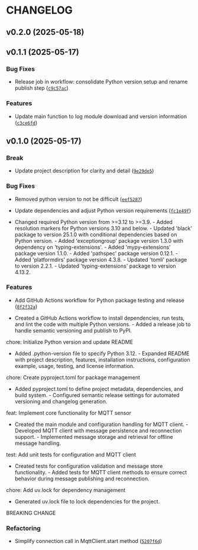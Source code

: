 # CHANGELOG


## v0.2.0 (2025-05-18)


## v0.1.1 (2025-05-17)

### Bug Fixes

- Release job in workflow: consolidate Python version setup and rename publish step
  ([`c9c57ac`](https://github.com/yfredrix/mqttsensor/commit/c9c57acbb8cc01c5891d9cfc4576dce7633edda2))

### Features

- Update main function to log module download and version information
  ([`c3ce6fd`](https://github.com/yfredrix/mqttsensor/commit/c3ce6fd89cb9f276e182f20a67e6bfba24271213))


## v0.1.0 (2025-05-17)

### Break

- Update project description for clarity and detail
  ([`9e29de5`](https://github.com/yfredrix/mqttsensor/commit/9e29de5288d6d85c84389b392b1b05e3340f33ee))

### Bug Fixes

- Removed python version to not be difficult
  ([`eef5287`](https://github.com/yfredrix/mqttsensor/commit/eef5287c6107d58a16aa4cedaaf51b794e317893))

- Update dependencies and adjust Python version requirements
  ([`fc1e49f`](https://github.com/yfredrix/mqttsensor/commit/fc1e49fa33938aeb497c46f75b2d58f907c809a9))

- Changed required Python version from >=3.12 to >=3.9. - Added resolution markers for Python
  versions 3.10 and below. - Updated 'black' package to version 25.1.0 with conditional dependencies
  based on Python version. - Added 'exceptiongroup' package version 1.3.0 with dependency on
  'typing-extensions'. - Added 'mypy-extensions' package version 1.1.0. - Added 'pathspec' package
  version 0.12.1. - Added 'platformdirs' package version 4.3.8. - Updated 'tomli' package to version
  2.2.1. - Updated 'typing-extensions' package to version 4.13.2.

### Features

- Add GitHub Actions workflow for Python package testing and release
  ([`8f2f32a`](https://github.com/yfredrix/mqttsensor/commit/8f2f32ab122fd6e0762b0b164466f00c6271a8a0))

- Created a GitHub Actions workflow to install dependencies, run tests, and lint the code with
  multiple Python versions. - Added a release job to handle semantic versioning and publish to PyPI.

chore: Initialize Python version and update README

- Added .python-version file to specify Python 3.12. - Expanded README with project description,
  features, installation instructions, configuration example, usage, testing, and license
  information.

chore: Create pyproject.toml for package management

- Added pyproject.toml to define project metadata, dependencies, and build system. - Configured
  semantic release settings for automated versioning and changelog generation.

feat: Implement core functionality for MQTT sensor

- Created the main module and configuration handling for MQTT client. - Developed MQTT client with
  message persistence and reconnection support. - Implemented message storage and retrieval for
  offline message handling.

test: Add unit tests for configuration and MQTT client

- Created tests for configuration validation and message store functionality. - Added tests for MQTT
  client methods to ensure correct behavior during message publishing and reconnection.

chore: Add uv.lock for dependency management

- Generated uv.lock file to lock dependencies for the project.

BREAKING CHANGE

### Refactoring

- Simplify connection call in MqttClient.start method
  ([`5207f6d`](https://github.com/yfredrix/mqttsensor/commit/5207f6d111cb78ab763f75c65ee95923b4466477))

